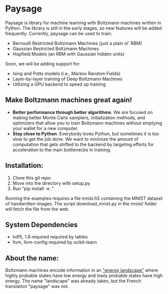 # Paysage

Paysage is library for machine learning with Boltzmann machines written in Python. The library is still in the early stages, so new features will be added frequently. Currently, paysage can be used to train:
* Bernoulli Restricted Boltzmann Machines (just a plain ol' RBM)
* Gaussian Restricted Boltzmann Machines
* Hopfield Models (an RBM with Gaussian hidden units)

Soon, we will be adding support for:
* Ising and Potts models (i.e., Markov Random Fields)
* Layer-by-layer training of Deep Boltzmann Machines
* Utilizing a GPU backend to speed up training

## Make Boltzmann machines great again!
* **Better performance through better algorithms**. We are focused on making better Monte Carlo samplers, initialization methods, and optimizers that allow you to train Boltzmann machines without emptying your wallet for a new computer.
* **Stay close to Python**. Everybody loves Python, but sometimes it is too slow to get the job done. We want to minimize the amount of computation that gets shifted to the backend by targeting efforts for acceleration to the main bottlenecks in training.


## Installation:
1. Clone this git repo
2. Move into the directory with setup.py
3. Run “pip install -e .”

Running the examples requires a file mnist.h5 containing the MNIST dataset of handwritten images. The script download_mnist.py in the mnist/ folder will fetch the file from the web.

## System Dependencies

- hdf5, 1.8 required required by tables
- llvm, llvm-config required by scikit-learn

## About the name:
Boltzmann machines encode information in an ["energy landscape"](https://en.wikipedia.org/wiki/Energy_landscape) where highly probable states have low energy and lowly probable states have high energy. The name "landscape" was already taken, but the French translation "paysage" was not.
